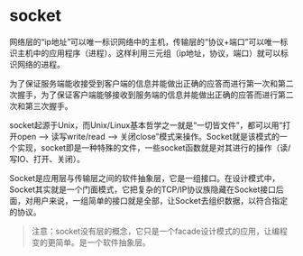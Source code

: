 # socket

网络层的“ip地址”可以唯一标识网络中的主机，传输层的“协议+端口”可以唯一标识主机中的应用程序（进程）。这样利用三元组（ip地址，协议，端口）就可以标识网络的进程。

为了保证服务端能收接受到客户端的信息并能做出正确的应答而进行第一次和第二次握手，为了保证客户端能够接收到服务端的信息并能做出正确的应答而进行第二次和第三次握手。

 socket起源于Unix，而Unix/Linux基本哲学之一就是“一切皆文件”，都可以用“打开open –> 读写write/read –> 关闭close”模式来操作。Socket就是该模式的一个实现，socket即是一种特殊的文件，一些socket函数就是对其进行的操作（读/写IO、打开、关闭）。
 
 Socket是应用层与传输层之间的软件抽象层，它是一组接口。在设计模式中，Socket其实就是一个门面模式，它把复杂的TCP/IP协议族隐藏在Socket接口后面，对用户来说，一组简单的接口就是全部，让Socket去组织数据，以符合指定的协议。

 > 注意：socket没有层的概念，它只是一个facade设计模式的应用，让编程变的更简单。是一个软件抽象层。

